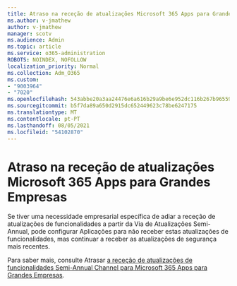 ```yaml
---
title: Atraso na receção de atualizações Microsoft 365 Apps para Grandes Empresas
ms.author: v-jmathew
author: v-jmathew
manager: scotv
ms.audience: Admin
ms.topic: article
ms.service: o365-administration
ROBOTS: NOINDEX, NOFOLLOW
localization_priority: Normal
ms.collection: Adm_O365
ms.custom:
- "9003964"
- "7020"
ms.openlocfilehash: 543abbe20a3aa24476e6a616b29a9be6e952dc116b267b965597006d9413e02c
ms.sourcegitcommit: b5f7da89a650d2915dc652449623c78be6247175
ms.translationtype: MT
ms.contentlocale: pt-PT
ms.lasthandoff: 08/05/2021
ms.locfileid: "54102870"
---
```

# <a name="delay-receiving-updates-to-microsoft-365-apps-for-enterprise"></a>Atraso na receção de atualizações Microsoft 365 Apps para Grandes Empresas

Se tiver uma necessidade empresarial específica de adiar a receção de atualizações de funcionalidades a partir da Via de Atualizações Semi-Annual, pode configurar Aplicações para não receber estas atualizações de funcionalidades, mas continuar a receber as atualizações de segurança mais recentes.

Para saber mais, consulte Atrasar [a receção de atualizações de funcionalidades Semi-Annual Channel para Microsoft 365 Apps para Grandes Empresas](https://go.microsoft.com/fwlink/?linkid=2109533).
